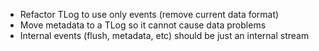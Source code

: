 - Refactor TLog to use only events (remove current data format)
- Move metadata to a TLog so it cannot cause data problems
- Internal events (flush, metadata, etc) should be just an internal stream